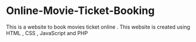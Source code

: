 # Online-Movie-Ticket-Booking
This is a website to book movies ticket online . This website is created using HTML , CSS , JavaScript and PHP
